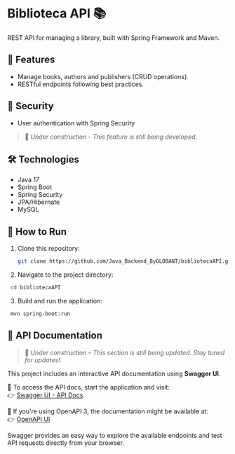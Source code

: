 # Biblioteca API 📚  

REST API for managing a library, built with Spring Framework and Maven.

## 📌 Features  
- Manage books, authors and publishers (CRUD operations).    
- RESTful endpoints following best practices.
  
## 🔐 Security  
-  User authentication with Spring Security
> 🚧 *Under construction* - _This feature is still being developed._

## 🛠️ Technologies  
- Java 17  
- Spring Boot  
- Spring Security  
- JPA/Hibernate  
- MySQL  

## 🚀 How to Run  
1. Clone this repository:  
   ```bash
   git clone https://github.com/Java_Backend_ByGLOBANT/bibliotecaAPI.git
   ```
2. Navigate to the project directory:
  ```bash
   cd bibliotecaAPI
  ```
3. Build and run the application:
  ```bash
   mvn spring-boot:run  
  ``` 

## 📖 API Documentation  
> 🚧 *Under construction* – _This section is still being updated. Stay tuned for updates!._

This project includes an interactive API documentation using **Swagger UI**.  

🔹 To access the API docs, start the application and visit:  
👉 [Swagger UI - API Docs](http://localhost:8080/swagger-ui.html)  

🔹 If you're using OpenAPI 3, the documentation might be available at:  
👉 [OpenAPI UI](http://localhost:8080/v3/api-docs)  

Swagger provides an easy way to explore the available endpoints and test API requests directly from your browser.  

